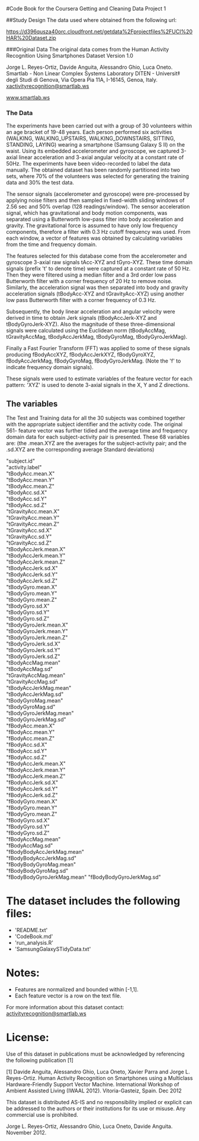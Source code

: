 #Code Book for the Coursera Getting and Cleaning Data Project 1

##Study Design
The data used where obtained from the following url:

https://d396qusza40orc.cloudfront.net/getdata%2Fprojectfiles%2FUCI%20HAR%20Dataset.zip

###Original Data 
The original data comes from the Human Activity Recognition Using Smartphones Dataset Version 1.0

Jorge L. Reyes-Ortiz, Davide Anguita, Alessandro Ghio, Luca Oneto.
Smartlab - Non Linear Complex Systems Laboratory
DITEN - Universit‡ degli Studi di Genova, 
Via Opera Pia 11A, I-16145, Genoa, Italy. 
xactivityrecognition@smartlab.ws 

www.smartlab.ws

### The Data
The experiments have been carried out with a group of 30 volunteers within an age bracket of 19-48 years. Each person performed six activities (WALKING, WALKING_UPSTAIRS, WALKING_DOWNSTAIRS, SITTING, STANDING, LAYING) wearing a smartphone (Samsung Galaxy S II) on the waist. Using its embedded accelerometer and gyroscope, we captured 3-axial linear acceleration and 3-axial angular velocity at a constant rate of 50Hz. The experiments have been video-recorded to label the data manually. The obtained dataset has been randomly partitioned into two sets, where 70% of the volunteers was selected for generating the training data and 30% the test data. 

The sensor signals (accelerometer and gyroscope) were pre-processed by applying noise filters and then sampled in fixed-width sliding windows of 2.56 sec and 50% overlap (128 readings/window). The sensor acceleration signal, which has gravitational and body motion components, was separated using a Butterworth low-pass filter into body acceleration and gravity. The gravitational force is assumed to have only low frequency components, therefore a filter with 0.3 Hz cutoff frequency was used. From each window, a vector of features was obtained by calculating variables from the time and frequency domain. 

The features selected for this database come from the accelerometer and gyroscope 3-axial raw signals tAcc-XYZ and tGyro-XYZ. These time domain signals (prefix 't' to denote time) were captured at a constant rate of 50 Hz. Then they were filtered using a median filter and a 3rd order low pass Butterworth filter with a corner frequency of 20 Hz to remove noise. Similarly, the acceleration signal was then separated into body and gravity acceleration signals (tBodyAcc-XYZ and tGravityAcc-XYZ) using another low pass Butterworth filter with a corner frequency of 0.3 Hz. 

Subsequently, the body linear acceleration and angular velocity were derived in time to obtain Jerk signals (tBodyAccJerk-XYZ and tBodyGyroJerk-XYZ). Also the magnitude of these three-dimensional signals were calculated using the Euclidean norm (tBodyAccMag, tGravityAccMag, tBodyAccJerkMag, tBodyGyroMag, tBodyGyroJerkMag). 

Finally a Fast Fourier Transform (FFT) was applied to some of these signals producing fBodyAccXYZ, fBodyAccJerkXYZ, fBodyGyroXYZ, fBodyAccJerkMag, fBodyGyroMag, fBodyGyroJerkMag. (Note the 'f' to indicate frequency domain signals). 

These signals were used to estimate variables of the feature vector for each pattern:  'XYZ' is used to denote 3-axial signals in the X, Y and Z directions.


## The variables

The Test and Training data for all the 30 subjects was combined together with the appropriate subject identifier and the activity code. The original 561- feature vector was further tidied and the average time and frequency domain data for each subject-activity pair is presented. These 68 variables are: (the .mean.XYZ are the averages for the subject-activity pair; and the .sd.XYZ are the corresponding average Standard deviations)


"subject.id"                
"activity.label"           
"tBodyAcc.mean.X"           
"tBodyAcc.mean.Y"          
"tBodyAcc.mean.Z"           
"tBodyAcc.sd.X"            
"tBodyAcc.sd.Y"             
"tBodyAcc.sd.Z"            
"tGravityAcc.mean.X"        
"tGravityAcc.mean.Y"       
"tGravityAcc.mean.Z"        
"tGravityAcc.sd.X"         
"tGravityAcc.sd.Y"          
"tGravityAcc.sd.Z"      		   
"tBodyAccJerk.mean.X"       
"tBodyAccJerk.mean.Y"      
"tBodyAccJerk.mean.Z"       
"tBodyAccJerk.sd.X"        
"tBodyAccJerk.sd.Y"         
"tBodyAccJerk.sd.Z"        
"tBodyGyro.mean.X"          
"tBodyGyro.mean.Y"         
"tBodyGyro.mean.Z"          
"tBodyGyro.sd.X"           
"tBodyGyro.sd.Y"            
"tBodyGyro.sd.Z"          
"tBodyGyroJerk.mean.X"      
"tBodyGyroJerk.mean.Y"     
"tBodyGyroJerk.mean.Z"      
"tBodyGyroJerk.sd.X"       
"tBodyGyroJerk.sd.Y"        
"tBodyGyroJerk.sd.Z"       
"tBodyAccMag.mean"          
"tBodyAccMag.sd"           
"tGravityAccMag.mean"       
"tGravityAccMag.sd"        
"tBodyAccJerkMag.mean"      
"tBodyAccJerkMag.sd"       
"tBodyGyroMag.mean"         
"tBodyGyroMag.sd"          
"tBodyGyroJerkMag.mean"     
"tBodyGyroJerkMag.sd"      
"fBodyAcc.mean.X"           
"fBodyAcc.mean.Y"          
"fBodyAcc.mean.Z"           
"fBodyAcc.sd.X"            
"fBodyAcc.sd.Y"             
"fBodyAcc.sd.Z"            
"fBodyAccJerk.mean.X"       
"fBodyAccJerk.mean.Y"      
"fBodyAccJerk.mean.Z"       
"fBodyAccJerk.sd.X"        
"fBodyAccJerk.sd.Y"         
"fBodyAccJerk.sd.Z"        
"fBodyGyro.mean.X"          
"fBodyGyro.mean.Y"         
"fBodyGyro.mean.Z"          
"fBodyGyro.sd.X"           
"fBodyGyro.sd.Y"            
"fBodyGyro.sd.Z"           
"fBodyAccMag.mean"          
"fBodyAccMag.sd"           
"fBodyBodyAccJerkMag.mean"  
"fBodyBodyAccJerkMag.sd"   
"fBodyBodyGyroMag.mean"     
"fBodyBodyGyroMag.sd"      
"fBodyBodyGyroJerkMag.mean" 
"fBodyBodyGyroJerkMag.sd" 


The dataset includes the following files:
=========================================

- 'README.txt'
- 'CodeBook.md'
- 'run_analysis.R'
- 'SamsungGalaxySTidyData.txt'

Notes: 
======
- Features are normalized and bounded within [-1,1].
- Each feature vector is a row on the text file.

For more information about this dataset contact: activityrecognition@smartlab.ws

License:
========
Use of this dataset in publications must be acknowledged by referencing the following publication [1] 

[1] Davide Anguita, Alessandro Ghio, Luca Oneto, Xavier Parra and Jorge L. Reyes-Ortiz. Human Activity Recognition on Smartphones using a Multiclass Hardware-Friendly Support Vector Machine. International Workshop of Ambient Assisted Living (IWAAL 2012). Vitoria-Gasteiz, Spain. Dec 2012

This dataset is distributed AS-IS and no responsibility implied or explicit can be addressed to the authors or their institutions for its use or misuse. Any commercial use is prohibited.

Jorge L. Reyes-Ortiz, Alessandro Ghio, Luca Oneto, Davide Anguita. November 2012.
